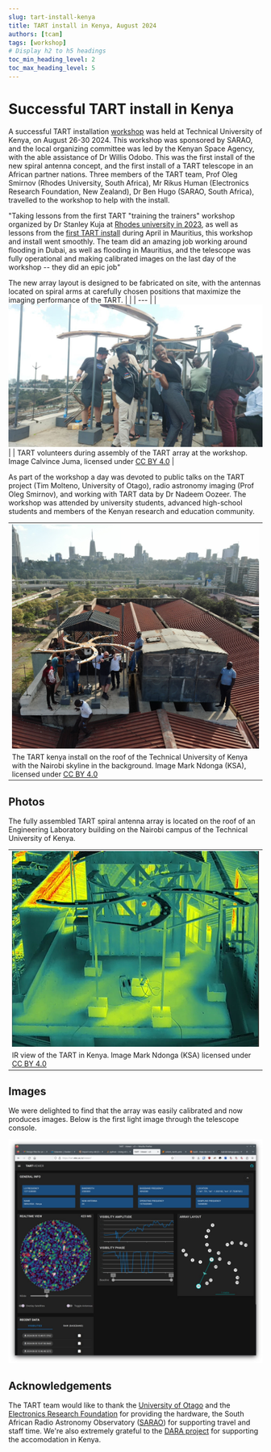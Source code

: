 ```yaml
---
slug: tart-install-kenya
title: TART install in Kenya, August 2024
authors: [tcam]
tags: [workshop]
# Display h2 to h5 headings
toc_min_heading_level: 2
toc_max_heading_level: 5
---
```


# Successful TART install in Kenya

A successful TART installation [workshop](/docs/install/workshop) was held at Technical University of Kenya, on August 26-30 2024. This workshop was sponsored by SARAO, and the local organizing committee was led by the Kenyan Space Agency, with the able assistance of Dr Willis Odobo. This was the first install of the new spiral antenna concept, and the first install of a TART telescope in an African partner nations. Three members of the TART team, Prof Oleg Smirnov (Rhodes University, South Africa), Mr Rikus Human (Electronics Research Foundation, New Zealand), Dr Ben Hugo (SARAO, South Africa), travelled to the workshop to help with the install.

<!-- truncate -->

"Taking lessons from the first TART "training the trainers" workshop organized by Dr Stanley Kuja at [Rhodes university in 2023](/blog/first-tart-workshop), as well as lessons from the [first TART install](/blog/tart-install-udm) during April in Mauritius, this workshop and install went smoothly. The team did an amazing job working around flooding in Dubai, as well as flooding in Mauritius, and the telescope was fully operational and making calibrated images on the last day of the workshop -- they did an epic job"

The new array layout is designed to be fabricated on site, with the antennas located on spiral arms at carefully chosen positions that maximize the imaging performance of the TART. 
|  |
| --- |
| ![TART Volunteers](img/tart-kenya-team.jpg) |
| TART volunteers during assembly of the TART array at the workshop. Image Calvince Juma, licensed under [CC BY 4.0‍]( https://creativecommons.org/licenses/by/4.0/) |

As part of the workshop a day was devoted to public talks on the TART project (Tim Molteno, University of Otago), radio astronomy imaging (Prof Oleg Smirnov), and working with TART data by Dr Nadeem Oozeer. The workshop was attended by university students, advanced high-school students and members of the Kenyan research and education community.

|  |
| --- |
| ![TART Volunteers](img/tart-kenya.jpg) |
| The TART kenya install on the roof of the Technical University of Kenya with the Nairobi skyline in the background. Image Mark Ndonga (KSA), licensed under [CC BY 4.0‍]( https://creativecommons.org/licenses/by/4.0/) |


## Photos

The fully assembled TART spiral antenna array is located on the roof of an Engineering Laboratory building on the Nairobi campus of the Technical University of Kenya.

|  |
| --- |
| ![TART Array Assembly](img/tart-kenya-ir.jpg) |
| IR view of the TART in Kenya. Image Mark Ndonga (KSA) licensed under [CC BY 4.0‍]( https://creativecommons.org/licenses/by/4.0/) |

## Images

We were delighted to find that the array was easily calibrated and now produces images. Below is the first light image through the telescope console.

![TART Array Assembly](img/first-light-image.jpg)

## Acknowledgements

The TART team would like to thank the [University of Otago](https://www.otago.ac.nz) and the [Electronics Research Foundation](https://www.elec.ac.nz) for providing the hardware, the South African Radio Astronomy Observatory ([SARAO](https://www.sarao.ac.za)) for supporting travel and staff time. We're also extremely grateful to the [DARA project](https://www.dara-project.org/) for supporting the accomodation in Kenya.
